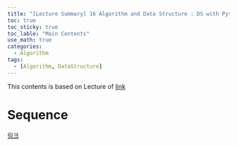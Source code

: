 ```yaml
---
title: "[Lecture Summary] 16 Algorithm and Data Structure : DS with Python"
toc: true
toc_sticky: true
toc_lable: "Main Contents"
use_math: true
categories:
  - Algorithm
tags:
  - [Algorithm, DataStructure]
---
```


This contents is based on Lecture of [link](https://ocw.mit.edu/courses/6-006-introduction-to-algorithms-spring-2020/pages/syllabus/)

# Sequence

[링크](https://github.com/yejin109/Data-Structure-and-Algorithm)